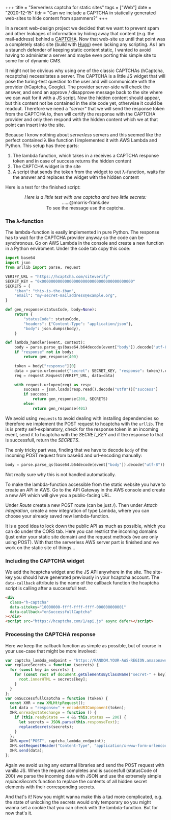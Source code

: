 +++
title = "Serverless captcha for static sites"
tags = ["Web"]
date = "2020-12-15"
tldr = "Can we include a CAPTCHA in statically generated web-sites to hide content from spammers?"
+++

In a recent web-design project we decided that we want to prevent spam and other leakages of information by hiding away that content (e.g. the mail-address) behind a [CAPTCHA](https://en.wikipedia.org/wiki/CAPTCHA). Now that web-site up until that point was a completely static site (build with [Hugo](https://gohugo.io/)) even lacking any scripting. As I am a staunch defender of keeping static content static, I wanted to avoid having to administer a server and maybe even porting this simple site to some for of dynamic CMS.

It might not be obvious why using one of the classic CAPTCHAs (hCaptcha, recaptcha) necessitates a server. The CAPTCHA is a little JS widget that will pose the turing-test question to the user and will communicate with the provider (hCaptcha, Google). The provider server-side will check the answer, and send an approve / disapprove message back to the site where we can wait for it with a JS script. Now the hidden content should appear, but this content not be contained in the site code yet, otherwise it could be readout. Therefore we need a _"server"_ that we will send the response token from the CAPTCHA to, then will certify the response with the CAPTCHA provider and only then respond with the hidden content which we at that point can insert into the site.

Because I know nothing about _serverless_ servers and this seemed like the perfect contained λ like function I implemented it with AWS Lambda and Python. This setup has three parts:

1. The lambda function, which takes in a receives a CAPTCHA response token and in case of success returns the hidden content
2. The CAPTCHA widget in the site
3. A script that sends the token from the widget to out λ-function, waits for the answer and replaces the widget with the hidden content

Here is a test for the finished script:

<center class="box">
<i>Here is a little test with one captcha and two little secrets:</i>
<div class="secret-email">
    <div class="h-captcha" data-sitekey="149a0595-ac45-40e7-8587-c4d78364e156" data-callback="onSuccessfullCaptcha"></div>
    ……@morris-frank.dev
</div>

<div class="secret-secret">
    To see the message use the captcha.
</div>
</center>

### The λ-function

The lambda-function is easily implemented in pure Python. The response has to wait for the CAPTCHA provider anyway so the code can be synchronous. Go on AWS Lambda in the console and create a new function in a Python enviroment. Under the code tab copy this code:

```python
import base64
import json
from urllib import parse, request

VERIFY_URL = "https://hcaptcha.com/siteverify"
SECRET_KEY = "0x0000000000000000000000000000000000000000"
SECRETS = {
    "iban": "this-is-the-iban",
    "email": "my-secret-mailaddress@example.org",
}

def gen_response(statusCode, body=None):
    return {
        "statusCode": statusCode,
        "headers": {"Content-Type": "application/json"},
        "body": json.dumps(body),
    }

def lambda_handler(event, context):
    body = parse.parse_qs(base64.b64decode(event["body"]).decode("utf-8"))
    if "response" not in body:
        return gen_response(400)

    token = body["response"][0]
    data = parse.urlencode({"secret": SECRET_KEY, "response": token}).encode()
    req = request.Request(VERIFY_URL, data=data)

    with request.urlopen(req) as resp:
        success = json.loads(resp.read().decode("utf8"))["success"]
        if success:
            return gen_response(200, SECRETS)
        else:
            return gen_response(401)
```

We avoid using `requests` to avoid dealing with installing dependencies so therefore we implement the POST request to hcaptcha with the `urllib`. The is is pretty self-explanatory, check for the response token in an incoming event, send it to hcaptcha with the <var>SECRET_KEY</var> and if the response to that is successfull, return the <var>SECRETS</var>.

The only tricky part was, finding that we have to decode `body` of the incoming POST request from base64 and url-encoding manually:

```python
body = parse.parse_qs(base64.b64decode(event["body"]).decode("utf-8"))
```

Not really sure why this is not handled automatically.

To make the lambda-function accessible from the static website you have to create an API in AWS. Go to the API Gateway in the AWS console and create a new API which will give you a public-facing URL.

Under _Route_ create a new POST route (can be just <var>/</var>). Then under _Attach integration_, create a new integration of type Lambda, where you can choose your already saved new lambda-function.

It is a good idea to lock down the public API as much as possible, which you can do under the CORS tab. Here you can restrict the incoming domains (just enter your static site domain) and the request methods (we are only using POST). With that the serverless AWS server part is finished and we work on the static site of things…

### Including the CAPTCHA widget

We add the hcaptcha widget and the JS API anywhere in the site. The site-key you should have generated previously in your hcaptcha account. The `data-callback` attribute is the name of the callback function the hcaptcha script is calling after a successfull test.

```html
<div
  class="h-captcha"
  data-sitekey="10000000-ffff-ffff-ffff-000000000001"
  data-callback="onSuccessfullCaptcha"
></div>
<script src="https://hcaptcha.com/1/api.js" async defer></script>
```

### Processing the CAPTCHA response

Here we keep the callback function as simple as possible, but of course in your use-case that might be more involved:

```javascript
var captcha_lambda_endpoint = "https://RANDOM.YOUR-AWS-REGION.amazonaws.com/";
var replaceSecrets = function (secrets) {
  for (const key in secrets) {
    for (const root of document.getElementsByClassName("secret-" + key)) {
      root.innerHTML = secrets[key];
    }
  }
};
var onSuccessfullCaptcha = function (token) {
  const XHR = new XMLHttpRequest();
  let data = "response=" + encodeURIComponent(token);
  XHR.onreadystatechange = function () {
    if (this.readyState == 4 && this.status == 200) {
      let secrets = JSON.parse(this.responseText);
      replaceSecrets(secrets);
    }
  };
  XHR.open("POST", captcha_lambda_endpoint);
  XHR.setRequestHeader("Content-Type", "application/x-www-form-urlencoded");
  XHR.send(data);
};
```

Again we avoid using any external libraries and send the POST request with vanilla JS. When the request completes and is succesfull (statusCode of 200) we parse the incoming data with JSON and use the extremely simple <var>replaceSecrets</var> function to replace the contents of all hidden secret elements with their corresponding secrets.

And that's it! Now you might wanna make this a tad more complicated, e.g. the state of unlocking the secrets would only temporary so you might wanna set a cookie that you can check with the lambda-function. But for now that's it.

<script src="https://hcaptcha.com/1/api.js" async defer></script>
<script>
var captcha_lambda_endpoint = "https://nxmko95l3k.execute-api.eu-central-1.amazonaws.com/morrisfrank";
var replaceSecrets = function (secrets) {
    for (const key in secrets) {
        for (const root of document.getElementsByClassName("secret-" + key)){
            root.innerHTML = secrets[key];
        }
    }
}
var onSuccessfullCaptcha = function (token) {
    const XHR = new XMLHttpRequest();
    let data = 'response=' + encodeURIComponent(token);
    XHR.onreadystatechange = function() {
        if (this.readyState == 4 && this.status == 200) {
            let secrets = JSON.parse(this.responseText);
            replaceSecrets(secrets);
        }
    };
    XHR.open('POST', captcha_lambda_endpoint);
    XHR.setRequestHeader( 'Content-Type', 'application/x-www-form-urlencoded' );
    XHR.send( data );
}
</script>
